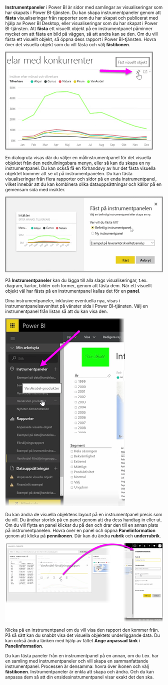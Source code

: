 **Instrumentpaneler** i Power BI är sidor med samlingar av visualiseringar som har skapats i Power BI-tjänsten. Du kan skapa instrumentpaneler genom att **fästa** visualiseringar från rapporter som du har skapat och publicerat med hjälp av Power BI Desktop, eller visualiseringar som du har skapat i Power BI-tjänsten. Att **fästa** ett visuellt objekt på en instrumentpanel påminner mycket om att fästa en bild på väggen, så att andra kan se den. Om du vill fästa ett visuellt objekt, så öppna dess rapport i Power BI-tjänsten. Hovra över det visuella objekt som du vill fästa och välj **fästikonen**.

![](media/4-2-create-configure-dashboards/4-2_1.png)

En dialogruta visas där du väljer en målinstrumentpanel för det visuella objektet från den nedrullningsbara menyn, eller så kan du skapa en ny instrumentpanel. Du kan också få en förhandsvy av hur det fästa visuella objektet kommer att se ut på instrumentpanelen. Du kan fästa visualiseringar från flera rapporter och sidor på en enda instrumentpanel, vilket innebär att du kan kombinera olika datauppsättningar och källor på en gemensam sida med insikter.

![](media/4-2-create-configure-dashboards/4-2_2.png)

På **Instrumentpaneler** kan du lägga till alla slags visualiseringar, t.ex. diagram, kartor, bilder och former, genom att fästa dem. När ett visuellt objekt väl har fästs på en instrumentpanel kallas det för en **panel**.

Dina instrumentpaneler, inklusive eventuella nya, visas i instrumentpanelsavsnittet på vänster sida i Power BI-tjänsten. Välj en instrumentpanel från listan så att du kan visa den.

![](media/4-2-create-configure-dashboards/4-2_3.png)

Du kan ändra de visuella objektens layout på en instrumentpanel precis som du vill. Du ändrar storlek på en panel genom att dra dess handtag in eller ut. Om du vill flytta en panel klickar du på den och drar den till en annan plats på instrumentpanelen. Hovra över en panel och öppna **Panelinformation** genom att klicka på **pennikonen**. Där kan du ändra **rubrik** och **underrubrik**.

![](media/4-2-create-configure-dashboards/4-2_4.png)

Klicka på en instrumentpanel om du vill visa den rapport den kommer från. På så sätt kan du snabbt visa det visuella objektets underliggande data. Du kan också ändra länken med hjälp av fältet **Ange anpassad länk** i **Panelinformation**.

Du kan fästa paneler från en instrumentpanel på en annan, om du t.ex. har en samling med instrumentpaneler och vill skapa en sammanfattande instrumentpanel. Processen är densamma: hovra över ikonen och välj **fästikonen**. Instrumentpaneler är enkla att skapa och ändra. Och du kan anpassa dem så att din ensidesinstrumentpanel visar exakt det den ska.

